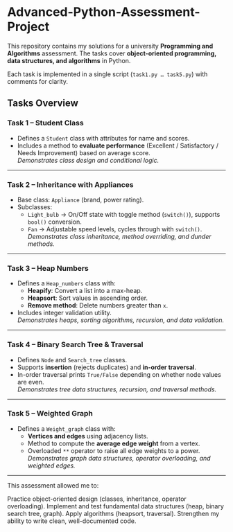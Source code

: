 # Advanced-Python-Assessment-Project
This repository contains my solutions for a university **Programming and Algorithms** assessment.   The tasks cover **object-oriented programming, data structures, and algorithms** in Python.

Each task is implemented in a single script (`task1.py … task5.py`) with comments for clarity.

## Tasks Overview

### Task 1 – Student Class
- Defines a `Student` class with attributes for name and scores.
- Includes a method to **evaluate performance** (Excellent / Satisfactory / Needs Improvement) based on average score.  
*Demonstrates class design and conditional logic.*

---

### Task 2 – Inheritance with Appliances
- Base class: `Appliance` (brand, power rating).  
- Subclasses:
  - `Light_bulb` → On/Off state with toggle method (`switch()`), supports `bool()` conversion.  
  - `Fan` → Adjustable speed levels, cycles through with `switch()`.  
*Demonstrates class inheritance, method overriding, and dunder methods.*

---

### Task 3 – Heap Numbers
- Defines a `Heap_numbers` class with:  
  - **Heapify**: Convert a list into a max-heap.  
  - **Heapsort**: Sort values in ascending order.  
  - **Remove method**: Delete numbers greater than `x`.  
- Includes integer validation utility.  
*Demonstrates heaps, sorting algorithms, recursion, and data validation.*

---

### Task 4 – Binary Search Tree & Traversal
- Defines `Node` and `Search_tree` classes.  
- Supports **insertion** (rejects duplicates) and **in-order traversal**.  
- In-order traversal prints `True/False` depending on whether node values are even.  
*Demonstrates tree data structures, recursion, and traversal methods.*

---

### Task 5 – Weighted Graph
- Defines a `Weight_graph` class with:  
  - **Vertices and edges** using adjacency lists.  
  - Method to compute the **average edge weight** from a vertex.  
  - Overloaded `**` operator to raise all edge weights to a power.  
*Demonstrates graph data structures, operator overloading, and weighted edges.*

---

This assessment allowed me to:

Practice object-oriented design (classes, inheritance, operator overloading).
Implement and test fundamental data structures (heap, binary search tree, graph).
Apply algorithms (heapsort, traversal).
Strengthen my ability to write clean, well-documented code.
